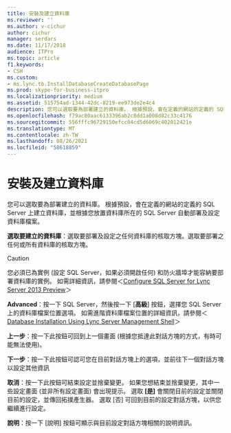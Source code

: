 ```yaml
---
title: 安裝及建立資料庫
ms.reviewer: ''
ms.author: v-cichur
author: cichur
manager: serdars
ms.date: 11/17/2018
audience: ITPro
ms.topic: article
f1.keywords:
- CSH
ms.custom:
- ms.lync.tb.InstallDatabaseCreateDatabasePage
ms.prod: skype-for-business-itpro
ms.localizationpriority: medium
ms.assetid: 515754ad-1344-42dc-8219-ee973de2e4c4
description: 您可以選取要為部署建立的資料庫。 根據預設，會在定義的網站的定義的 SQL Server 上建立資料庫，並根據您放置資料庫所在的 SQL Server 自動部署及設定資料庫檔案。
ms.openlocfilehash: f79ac80aac6133396ab2c8dd1a008d82c33c4176
ms.sourcegitcommit: 556fffc96729150efcc04cd5d6069c402012421e
ms.translationtype: MT
ms.contentlocale: zh-TW
ms.lasthandoff: 08/26/2021
ms.locfileid: "58618859"
---
```

# <a name="install-and-create-databases"></a>安裝及建立資料庫

您可以選取要為部署建立的資料庫。 根據預設，會在定義的網站的定義的 SQL Server 上建立資料庫，並根據您放置資料庫所在的 SQL Server 自動部署及設定資料庫檔案。

 **選取要建立的資料庫**：選取要部署及設定之任何資料庫的核取方塊。選取要部署之任何或所有資料庫的核取方塊。

> [!CAUTION]
> 您必須已為實例 (設定 SQL Server，如果必須開啟任何) 和防火牆埠才能容納要部署資料庫的實例。 如需詳細資訊，請參閱＜[Configure SQL Server for Lync Server 2013 Preview](/previous-versions/office/lync-server-2013/lync-server-2013-configure-sql-server-for-lync-server)＞

 **Advanced**：按一下 SQL Server，然後按一下 [**高級**] 按鈕，選擇您 SQL Server 上的資料庫檔案位置選項。 如需進階資料庫檔案位置的詳細資訊，請參閱＜[Database Installation Using Lync Server Management Shell](/previous-versions/office/lync-server-2013/lync-server-2013-database-installation-using-lync-server-management-shell)＞

 **上一步**：按一下此按鈕可回到上一個畫面 (根據您抵達此對話方塊的方式，有時可能無法使用)。

 **下一步**：按一下此按鈕可認可您在目前對話方塊上的選項，並前往下一個對話方塊以設定其他資訊

 **取消**：按一下此按鈕可結束設定並捨棄變更。 如果您想結束並捨棄變更，其中一些設定畫面 (並非所有設定畫面) 會出現提示。 選取 **[是]** 會關閉目前的設定並關閉目前的設定，並傳回拓撲產生器。 選取 [否] 可回到目前的設定對話方塊，以供您繼續進行設定。

 **說明**：按一下 [說明] 按鈕可顯示與目前設定對話方塊相關的說明資訊。